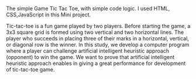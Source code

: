 The simple Game Tic Tac Toe, with simple code logic. I used HTML, CSS,JavaScript in this Mini project.

Tic-tac-toe is a fun game played by two players. Before starting the game, a 3x3 
square grid is formed using two vertical and two horizontal lines. The player who succeeds in 
placing three of their marks in a horizontal, vertical, or diagonal row is the winner. In this study, 
we develop a computer program where a player can challenge artificial intelligent heuristic 
approach (opponent) to win the game. We want to prove that artificial intelligent heuristic 
approach enables in giving a great performance for development of tic-tac-toe game.  
